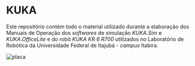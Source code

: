 # KUKA

Este repositório contém todo o material utilizado durante a elaboração dos Manuais de Operação dos *softwares* de simulação *KUKA.Sim* e *KUKA.OfficeLite* e do robô *KUKA KR 6 R700* utilizados no Laboratório de Robótica da Universidade Federal de Itajubá - *campus* Itabira.

![placa](https://user-images.githubusercontent.com/45035051/48899151-e657ef00-ee35-11e8-8dd8-00a10b38436d.png)
